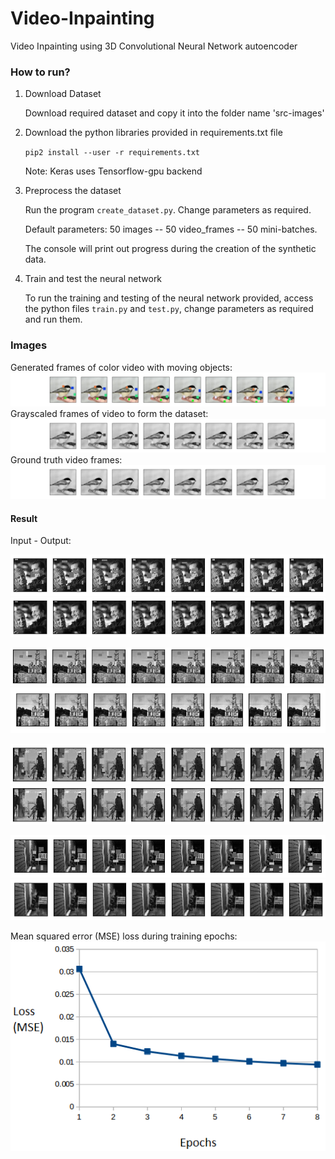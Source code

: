 # Video-Inpainting
Video Inpainting using 3D Convolutional Neural Network autoencoder

### How to run?

1. Download Dataset

   Download required dataset and copy it into the folder name 'src-images'

2. Download the python libraries provided in requirements.txt file

   `pip2 install --user -r requirements.txt`

   Note: Keras uses Tensorflow-gpu backend

3. Preprocess the dataset
   
   Run the program `create_dataset.py`. Change parameters as required.
   
   Default parameters: 50 images -- 50 video_frames -- 50 mini-batches.
   
   The console will print out progress during the creation of the synthetic data.

4. Train and test the neural network
   
   To run the training and testing of the neural network provided, access the python 
   files `train.py` and `test.py`, change parameters as required and run them. 

### Images

Generated frames of color video with moving objects:
![](images/164_train_color.png)
Grayscaled frames of video to form the dataset:
![](images/164_train.png)
Ground truth video frames:
![](images/164_train_y.png)

#### Result

Input - Output:

![](images/489Encoded.png)
![](images/489Decoded.png)

![](images/490Encoded.png)
![](images/490Decoded.png)

![](images/491Encoded.png)
![](images/491Decoded.png)

![](images/492Encoded.png)
![](images/492Decoded.png)

Mean squared error (MSE) loss during training epochs:
![](images/Loss_Plot.png)
